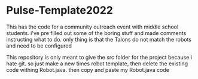 # Pulse-Template2022
This has the code for a community outreach event with middle school students. i've pre filled out some of the boring stuff and made comments instructing what to do. only thing is that the Talons do not match the robots and need to be configured 

This repository is only meant to give the src folder for the project because i hate git. so just make a new times robot template, then delete the existing code withing Robot.java. then copy and paste my Robot.java code
